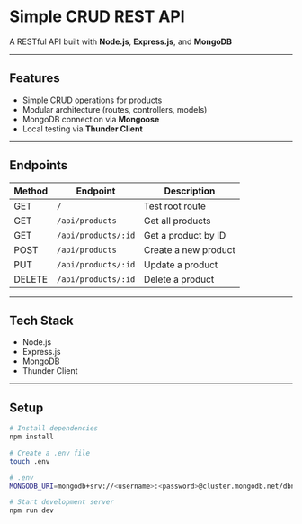 # Simple CRUD REST API

A RESTful API built with **Node.js**, **Express.js**, and **MongoDB**

---

## Features

- Simple CRUD operations for products
- Modular architecture (routes, controllers, models)
- MongoDB connection via **Mongoose**
- Local testing via **Thunder Client**

---

## Endpoints

| Method | Endpoint             | Description              |
|--------|----------------------|--------------------------|
| GET    | `/`                  | Test root route          |
| GET    | `/api/products`      | Get all products         |
| GET    | `/api/products/:id`  | Get a product by ID      |
| POST   | `/api/products`      | Create a new product     |
| PUT    | `/api/products/:id`  | Update a product         |
| DELETE | `/api/products/:id`  | Delete a product         |

---

## Tech Stack

- Node.js
- Express.js
- MongoDB
- Thunder Client

---

## Setup

```bash
# Install dependencies
npm install

# Create a .env file
touch .env

# .env
MONGODB_URI=mongodb+srv://<username>:<password>@cluster.mongodb.net/dbname

# Start development server
npm run dev

